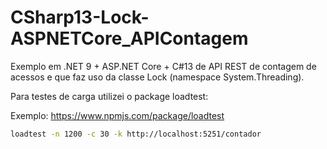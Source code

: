 # CSharp13-Lock-ASPNETCore_APIContagem
Exemplo em .NET 9 + ASP.NET Core + C#13 de API REST de contagem de acessos e que faz uso da classe Lock (namespace System.Threading).

Para testes de carga utilizei o package loadtest: 

Exemplo: https://www.npmjs.com/package/loadtest

```bash
loadtest -n 1200 -c 30 -k http://localhost:5251/contador
```
